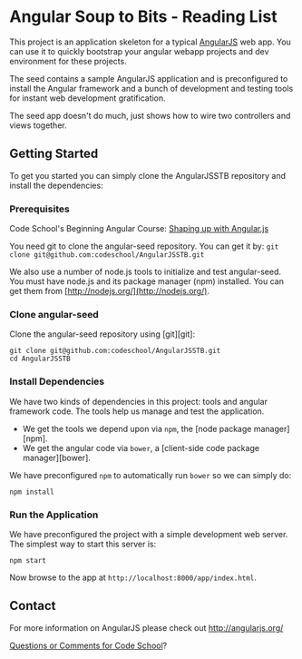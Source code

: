 # Angular Soup to Bits - Reading List

This project is an application skeleton for a typical [AngularJS](http://angularjs.org/) web app.
You can use it to quickly bootstrap your angular webapp projects and dev environment for these
projects.

The seed contains a sample AngularJS application and is preconfigured to install the Angular
framework and a bunch of development and testing tools for instant web development gratification.

The seed app doesn't do much, just shows how to wire two controllers and views together.


## Getting Started
To get you started you can simply clone the AngularJSSTB repository and install the dependencies:

### Prerequisites
Code School's Beginning Angular Course: [Shaping up with Angular.js](http://campus.codeschool.com/courses/shaping-up-with-angular-js/intro)

You need git to clone the angular-seed repository. You can get it by:
`git clone git@github.com:codeschool/AngularJSSTB.git`

We also use a number of node.js tools to initialize and test angular-seed. You must have node.js and
its package manager (npm) installed.  You can get them from [http://nodejs.org/](http://nodejs.org/).

### Clone angular-seed

Clone the angular-seed repository using [git][git]:

```
git clone git@github.com:codeschool/AngularJSSTB.git
cd AngularJSSTB
```

### Install Dependencies

We have two kinds of dependencies in this project: tools and angular framework code.  The tools help
us manage and test the application.

* We get the tools we depend upon via `npm`, the [node package manager][npm].
* We get the angular code via `bower`, a [client-side code package manager][bower].

We have preconfigured `npm` to automatically run `bower` so we can simply do:

```
npm install
```

### Run the Application

We have preconfigured the project with a simple development web server.  The simplest way to start
this server is:

```
npm start
```

Now browse to the app at `http://localhost:8000/app/index.html`.

## Contact

For more information on AngularJS please check out http://angularjs.org/

[Questions or Comments for Code School](http://help.codeschool.com/)?
